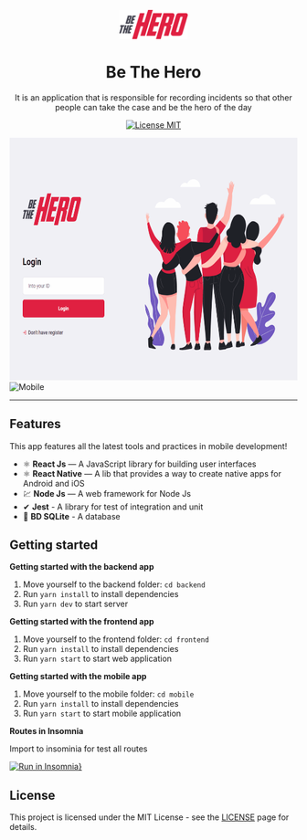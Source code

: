 <h1 align="center">
<br>
  <img src="./.github/logo.svg" alt="Be The Hero" width="120">
<br>
<br>
Be The Hero
</h1>

<p align="center">It is an application that is responsible for recording incidents so that other people can take the case and be the hero of the day</p>

<p align="center">
  <a href="https://opensource.org/licenses/MIT">
    <img src="https://img.shields.io/badge/License-MIT-blue.svg" alt="License MIT">
  </a>
</p>

[//]: # "Add your gifs/images here:"

<div>
  <img src="./.github/webBethehero2.gif" alt="Web" height="425"> 
  <img src="./.github/mobileBethehero.gif" alt="Mobile" height="425">
</div>

<hr />

## Features

[//]: # "Add the features of your project here:"

This app features all the latest tools and practices in mobile development!

- ⚛️ **React Js** — A JavaScript library for building user interfaces
- ⚛️ **React Native** — A lib that provides a way to create native apps for Android and iOS
- 💹 **Node Js** — A web framework for Node Js
- ✔ **Jest** - A library for test of integration and unit
- 🧾 **BD SQLite** - A database

## Getting started

**Getting started with the backend app**

1. Move yourself to the backend folder: `cd backend`
2. Run `yarn install` to install dependencies
3. Run `yarn dev` to start server

**Getting started with the frontend app**

1. Move yourself to the frontend folder: `cd frontend`
2. Run `yarn install` to install dependencies
3. Run `yarn start` to start web application

**Getting started with the mobile app**

1. Move yourself to the mobile folder: `cd mobile`
2. Run `yarn install` to install dependencies
3. Run `yarn start` to start mobile application

**Routes in Insomnia**

Import to insominia for test all routes

[![Run in Insomnia}](https://insomnia.rest/images/run.svg)](https://insomnia.rest/run/?label=Be%20The%20Hero&uri=https%3A%2F%2Fraw.githubusercontent.com%2Fbzapata95%2FBetheHero%2Fmaster%2Fexport.json)

## License

This project is licensed under the MIT License - see the [LICENSE](https://opensource.org/licenses/MIT) page for details.
